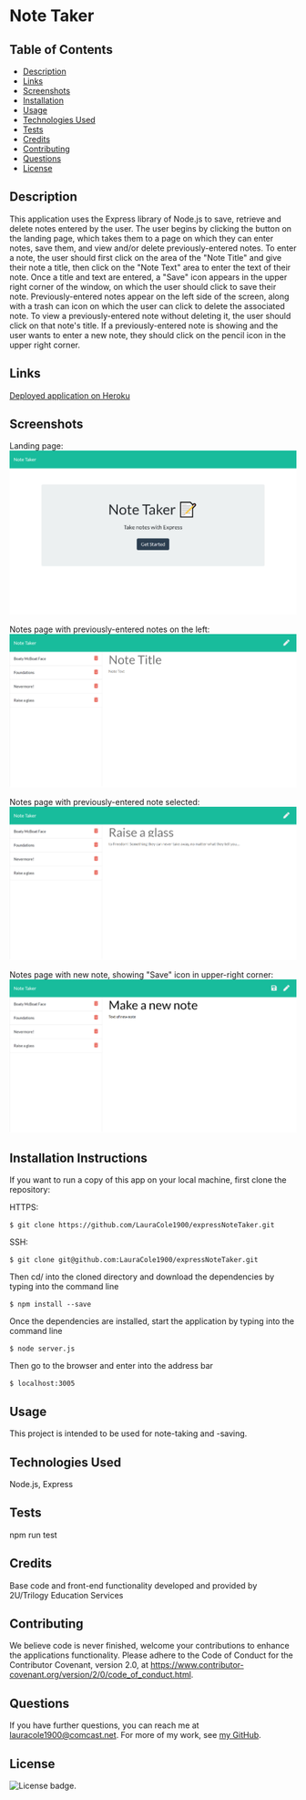 # Note Taker

## Table of Contents

* [Description](#description)
* [Links](#links)
* [Screenshots](#screenshots)
* [Installation](#installation)
* [Usage](#usage)
* [Technologies Used](#technologies)
* [Tests](#tests)
* [Credits](#credits)
* [Contributing](#contributing)
* [Questions](#questions)
* [License](#license)

## Description

This application uses the Express library of Node.js to save, retrieve and delete notes entered by the user. The user begins by clicking the button on the landing page, which takes them to a page on which they can enter notes, save them, and view and/or delete previously-entered notes. To enter a note, the user should first click on the area of the "Note Title" and give their note a title, then click on the "Note Text" area to enter the text of their note. Once a title and text are entered, a "Save" icon appears in the upper right corner of the window, on which the user should click to save their note. Previously-entered notes appear on the left side of the screen, along with a trash can icon on which the user can click to delete the associated note. To view a previously-entered note without deleting it, the user should click on that note's title. If a previously-entered note is showing and the user wants to enter a new note, they should click on the pencil icon in the upper right corner.

## Links

[Deployed application on Heroku](https://glacial-inlet-91410.herokuapp.com/)

## Screenshots

Landing page:
![Landing page:](public/assets/landing-page-screenshot.png)

Notes page with previously-entered notes on the left:
![Notes page, showing previous notes on the left](public/assets/notes-page-with-notes-screenshot.png)

Notes page with previously-entered note selected:
![Notes page with a previously-entered note selected](public/assets/notes-page-previous-note-screenshot.png)

Notes page with new note, showing "Save" icon in upper-right corner:
![Notes page with a new note, showing "Save" icon](public/assets/notes-page-new-note-screenshot.png)

## Installation Instructions

If you want to run a copy of this app on your local machine, first clone the repository:

HTTPS:
```
$ git clone https://github.com/LauraCole1900/expressNoteTaker.git
```

SSH:
```
$ git clone git@github.com:LauraCole1900/expressNoteTaker.git
```

Then cd/ into the cloned directory and download the dependencies by typing into the command line
```
$ npm install --save
```

Once the dependencies are installed, start the application by typing into the command line
```
$ node server.js
```

Then go to the browser and enter into the address bar
```
$ localhost:3005
```

## Usage

This project is intended to be used for note-taking and -saving.

## Technologies Used

Node.js, Express

## Tests

npm run test

## Credits

Base code and front-end functionality developed and provided by 2U/Trilogy Education Services

## Contributing

We believe code is never finished, welcome your contributions to enhance the applications functionality. Please adhere to the Code of Conduct for the Contributor Covenant, version 2.0, at https://www.contributor-covenant.org/version/2/0/code_of_conduct.html.

## Questions

If you have further questions, you can reach me at lauracole1900@comcast.net. For more of my work, see [my GitHub](https://github.com/LauraCole1900).

## License

![License badge](https://img.shields.io/badge/license-MIT-brightgreen).